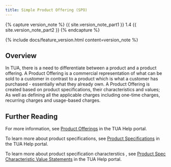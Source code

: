 ```yaml
---
title: Simple Product Offering (SPO)
---
```


{% capture version_note %}
{{ site.version_note_part1 }} 1.4 {{ site.version_note_part2 }}
{% endcapture %}

{% include docs/feature_version.html content=version_note %}

## Overview

In TUA, there is a need to differentiate between a product and a product offering.  A Product Offering is a commercial representation of what can be sold to a customer in contrast to a product which is what a customer has purchased - essentially what they already own.  A Product Offering is created based on product specifications, their characteristics and values; As well as defining all the applicable charges including one-time charges, recurring charges and usage-based charges.

## Further Reading

For more information, see [Product Offerings](https://help.sap.com/viewer/32f0086927f44c9ab1199f1dab8833cd/2007/en-US/315410098c024e50adf4c43373761936.html) in the TUA Help portal.

To learn more about product specifications, see [Product Specifications](https://help.sap.com/viewer/32f0086927f44c9ab1199f1dab8833cd/2007/en-US/988400fa3f764e2eb54c905f71ee5ab2.html) in the TUA Help portal.

To learn more about product specification characterstics , see [Product Spec Characteristic Value Statements](https://help.sap.com/viewer/32f0086927f44c9ab1199f1dab8833cd/2007/en-US/d37a1eb941224d1c89b02f268fb6ea87.html) in the TUA Help portal.
